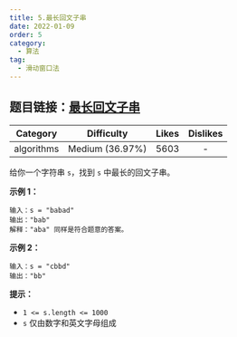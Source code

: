 ```yaml
---
title: 5.最长回文子串
date: 2022-01-09
order: 5
category:
  - 算法
tag:
  - 滑动窗口法
---
```


## 题目链接：[最长回文子串](https://leetcode.cn/problems/longest-palindromic-substring/description/)
<!-- more -->

|  Category  |   Difficulty    | Likes | Dislikes |
| :--------: | :-------------: | :---: | :------: |
| algorithms | Medium (36.97%) | 5603  |    -     |

给你一个字符串 `s`，找到 `s` 中最长的回文子串。

**示例 1：**

```
输入：s = "babad"
输出："bab"
解释："aba" 同样是符合题意的答案。
```

**示例 2：**

```
输入：s = "cbbd"
输出："bb"
```

**提示：**

- `1 <= s.length <= 1000`
- `s` 仅由数字和英文字母组成